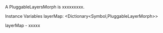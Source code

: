 A PluggableLayersMorph is xxxxxxxxx.

Instance Variables
	layerMap:		<Dictionary<Symbol,PluggableLayerMorph>>

layerMap
	- xxxxx
